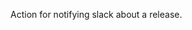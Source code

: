 <!--
SPDX-FileCopyrightText: 2021 Future PLC

SPDX-License-Identifier: CC0-1.0
-->

Action for notifying slack about a release.